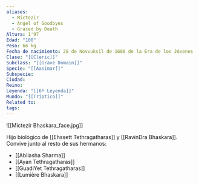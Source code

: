 ```yaml
---
aliases:
  - Mictezir
  - Angel of Goodbyes
  - Graced by Death
Altura: 1'97
Edad: "100"
Peso: 66 kg
Fecha de nacimiento: 28 de Novvuksil de 1688 de la Era de los Jóvenes
Clase: "[[Cleric]]"
Subclass: "[[Grave Domain]]"
Specie: "[[Aasimar]]"
Subspecie: 
Ciudad: 
Reino: 
Leyenda: "[[6º Leyenda]]"
Mundo: "[[Tríptico]]"
Related to: 
tags:
---
```

![[Mictezir Bhaskara_face.jpg]]

Hijo biológico de [[Ehssett Tethragatharas]] y [[RavinDra Bhaskara]]. Convive junto al resto de sus hermanos:
- [[Abilasha Sharma]]
- [[Ayan Tethragatharas]]
- [[GuadiYet Tethragatharas]]
- [[Lumière Bhaskara]]